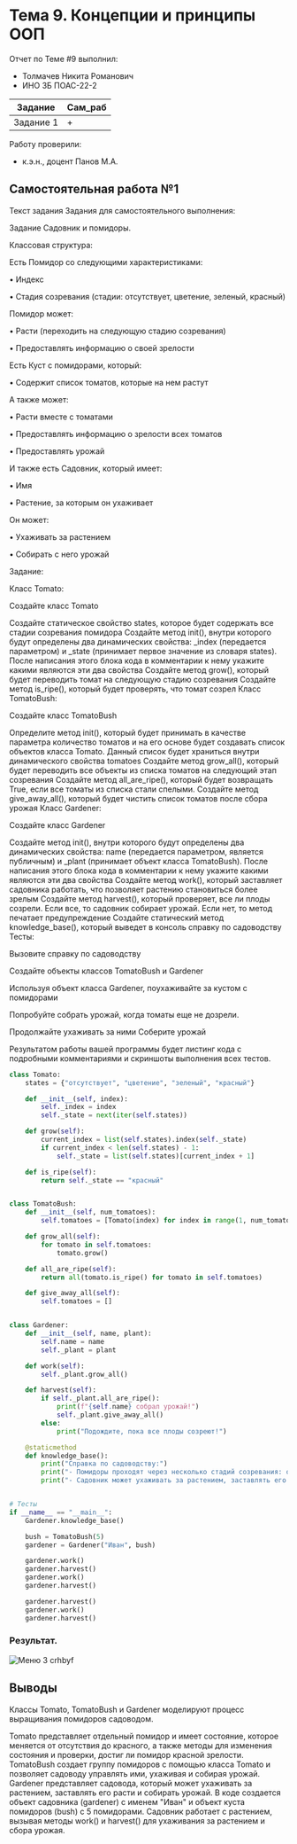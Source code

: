 # Тема 9. Концепции и принципы ООП
Отчет по Теме #9 выполнил: 
- Толмачев Никита Романович
- ИНО ЗБ ПОАС-22-2

| Задание | Сам_раб |
| ------ | ------ |
| Задание 1 | + |

Работу проверили:
- к.э.н., доцент Панов М.А.

## Самостоятельная работа №1

Текст задания
Задания для самостоятельного выполнения:

Задание Садовник и помидоры.

Классовая структура:

Есть Помидор со следующими характеристиками:

• Индекс

• Стадия созревания (стадии: отсутствует, цветение, зеленый, красный)

Помидор может:

• Расти (переходить на следующую стадию созревания)

• Предоставлять информацию о своей зрелости

Есть Куст с помидорами, который:

• Содержит список томатов, которые на нем растут

А также может:

• Расти вместе с томатами

• Предоставлять информацию о зрелости всех томатов

• Предоставлять урожай

И также есть Садовник, который имеет:

• Имя

• Растение, за которым он ухаживает

Он может:

• Ухаживать за растением

• Собирать с него урожай

Задание:

Класс Tomato:

Создайте класс Tomato

Создайте статическое свойство states, которое будет содержать все стадии созревания помидора
Создайте метод init(), внутри которого будут определены два динамических свойства: _index (передается параметром) и _state (принимает первое значение из словаря states). После написания этого блока кода в комментарии к нему укажите какими являются эти два свойства
Создайте метод grow(), который будет переводить томат на следующую стадию созревания
Создайте метод is_ripe(), который будет проверять, что томат созрел Класс TomatoBush:

Создайте класс TomatoBush

Определите метод init(), который будет принимать в качестве параметра количество томатов и на его основе будет создавать список объектов класса Tomato. Данный список будет храниться внутри динамического свойства tomatoes
Создайте метод grow_all(), который будет переводить все объекты из списка томатов на следующий этап созревания
Создайте метод all_are_ripe(), который будет возвращать True, если все томаты из списка стали спелыми.
Создайте метод give_away_all(), который будет чистить список томатов после сбора урожая Класс Gardener:

Создайте класс Gardener

Создайте метод init(), внутри которого будут определены два динамических свойства: name (передается параметром, является публичным) и _plant (принимает объект класса TomatoBush). После написания этого блока кода в комментарии к нему укажите какими являются эти два свойства
Создайте метод work(), который заставляет садовника работать, что позволяет растению становиться более зрелым
Создайте метод harvest(), который проверяет, все ли плоды созрели. Если все, то садовник собирает урожай. Если нет, то метод печатает предупреждение
Создайте статический метод knowledge_base(), который выведет в консоль справку по садоводству Тесты:

Вызовите справку по садоводству

Создайте объекты классов TomatoBush и Gardener

Используя объект класса Gardener, поухаживайте за кустом с помидорами

Попробуйте собрать урожай, когда томаты еще не дозрели.

Продолжайте ухаживать за ними Соберите урожай

Результатом работы вашей программы будет листинг кода с подробными комментариями и скриншоты выполнения всех тестов.

```python
class Tomato:
    states = {"отсутствует", "цветение", "зеленый", "красный"}

    def __init__(self, index):
        self._index = index
        self._state = next(iter(self.states))

    def grow(self):
        current_index = list(self.states).index(self._state)
        if current_index < len(self.states) - 1:
            self._state = list(self.states)[current_index + 1]

    def is_ripe(self):
        return self._state == "красный"


class TomatoBush:
    def __init__(self, num_tomatoes):
        self.tomatoes = [Tomato(index) for index in range(1, num_tomatoes + 1)]

    def grow_all(self):
        for tomato in self.tomatoes:
            tomato.grow()

    def all_are_ripe(self):
        return all(tomato.is_ripe() for tomato in self.tomatoes)

    def give_away_all(self):
        self.tomatoes = []


class Gardener:
    def __init__(self, name, plant):
        self.name = name
        self._plant = plant

    def work(self):
        self._plant.grow_all()

    def harvest(self):
        if self._plant.all_are_ripe():
            print(f"{self.name} собрал урожай!")
            self._plant.give_away_all()
        else:
            print("Подождите, пока все плоды созреют!")

    @staticmethod
    def knowledge_base():
        print("Справка по садоводству:")
        print("- Помидоры проходят через несколько стадий созревания: от отсутствия до красного.")
        print("- Садовник может ухаживать за растением, заставлять его расти и собирать урожай.")


# Тесты
if __name__ == "__main__":
    Gardener.knowledge_base()

    bush = TomatoBush(5)
    gardener = Gardener("Иван", bush)

    gardener.work()
    gardener.harvest()
    gardener.work()
    gardener.harvest()

    gardener.harvest()
    gardener.work()
    gardener.harvest()
```

### Результат.
![Меню](https://github.com/vnika2003/Software_Engineering/blob/Тема_2/pic/Lab2_1.png)
3 crhbyf
## Выводы


Классы Tomato, TomatoBush и Gardener моделируют процесс выращивания помидоров садоводом.

Tomato представляет отдельный помидор и имеет состояние, которое меняется от отсутствия до красного, а также методы для изменения состояния и проверки, достиг ли помидор красной зрелости.
TomatoBush создает группу помидоров с помощью класса Tomato и позволяет садоводу управлять ими, ухаживая и собирая урожай.
Gardener представляет садовода, который может ухаживать за растением, заставлять его расти и собирать урожай.
В коде создается объект садовника (gardener) с именем "Иван" и объект куста помидоров (bush) с 5 помидорами. Садовник работает с растением, вызывая методы work() и harvest() для ухаживания за растением и сбора урожая.